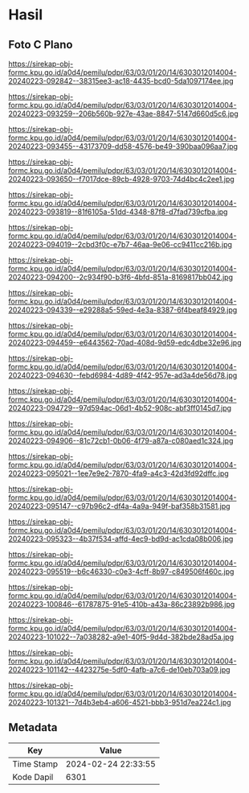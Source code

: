 # Hasil

## Foto C Plano

https://sirekap-obj-formc.kpu.go.id/a0d4/pemilu/pdpr/63/03/01/20/14/6303012014004-20240223-092842--38315ee3-ac18-4435-bcd0-5da1097174ee.jpg

https://sirekap-obj-formc.kpu.go.id/a0d4/pemilu/pdpr/63/03/01/20/14/6303012014004-20240223-093259--206b560b-927e-43ae-8847-5147d660d5c6.jpg

https://sirekap-obj-formc.kpu.go.id/a0d4/pemilu/pdpr/63/03/01/20/14/6303012014004-20240223-093455--43173709-dd58-4576-be49-390baa096aa7.jpg

https://sirekap-obj-formc.kpu.go.id/a0d4/pemilu/pdpr/63/03/01/20/14/6303012014004-20240223-093650--f7017dce-89cb-4928-9703-74d4bc4c2ee1.jpg

https://sirekap-obj-formc.kpu.go.id/a0d4/pemilu/pdpr/63/03/01/20/14/6303012014004-20240223-093819--81f6105a-51dd-4348-87f8-d7fad739cfba.jpg

https://sirekap-obj-formc.kpu.go.id/a0d4/pemilu/pdpr/63/03/01/20/14/6303012014004-20240223-094019--2cbd3f0c-e7b7-46aa-9e06-cc9411cc216b.jpg

https://sirekap-obj-formc.kpu.go.id/a0d4/pemilu/pdpr/63/03/01/20/14/6303012014004-20240223-094200--2c934f90-b3f6-4bfd-851a-8169817bb042.jpg

https://sirekap-obj-formc.kpu.go.id/a0d4/pemilu/pdpr/63/03/01/20/14/6303012014004-20240223-094339--e29288a5-59ed-4e3a-8387-6f4beaf84929.jpg

https://sirekap-obj-formc.kpu.go.id/a0d4/pemilu/pdpr/63/03/01/20/14/6303012014004-20240223-094459--e6443562-70ad-408d-9d59-edc4dbe32e96.jpg

https://sirekap-obj-formc.kpu.go.id/a0d4/pemilu/pdpr/63/03/01/20/14/6303012014004-20240223-094630--febd6984-4d89-4f42-957e-ad3a4de56d78.jpg

https://sirekap-obj-formc.kpu.go.id/a0d4/pemilu/pdpr/63/03/01/20/14/6303012014004-20240223-094729--97d594ac-06d1-4b52-908c-abf3ff0145d7.jpg

https://sirekap-obj-formc.kpu.go.id/a0d4/pemilu/pdpr/63/03/01/20/14/6303012014004-20240223-094906--81c72cb1-0b06-4f79-a87a-c080aed1c324.jpg

https://sirekap-obj-formc.kpu.go.id/a0d4/pemilu/pdpr/63/03/01/20/14/6303012014004-20240223-095021--1ee7e9e2-7870-4fa9-a4c3-42d3fd92dffc.jpg

https://sirekap-obj-formc.kpu.go.id/a0d4/pemilu/pdpr/63/03/01/20/14/6303012014004-20240223-095147--c97b96c2-df4a-4a9a-949f-baf358b31581.jpg

https://sirekap-obj-formc.kpu.go.id/a0d4/pemilu/pdpr/63/03/01/20/14/6303012014004-20240223-095323--4b37f534-affd-4ec9-bd9d-ac1cda08b006.jpg

https://sirekap-obj-formc.kpu.go.id/a0d4/pemilu/pdpr/63/03/01/20/14/6303012014004-20240223-095519--b6c46330-c0e3-4cff-8b97-c849506f460c.jpg

https://sirekap-obj-formc.kpu.go.id/a0d4/pemilu/pdpr/63/03/01/20/14/6303012014004-20240223-100846--61787875-91e5-410b-a43a-86c23892b986.jpg

https://sirekap-obj-formc.kpu.go.id/a0d4/pemilu/pdpr/63/03/01/20/14/6303012014004-20240223-101022--7a038282-a9e1-40f5-9d4d-382bde28ad5a.jpg

https://sirekap-obj-formc.kpu.go.id/a0d4/pemilu/pdpr/63/03/01/20/14/6303012014004-20240223-101142--4423275e-5df0-4afb-a7c6-de10eb703a09.jpg

https://sirekap-obj-formc.kpu.go.id/a0d4/pemilu/pdpr/63/03/01/20/14/6303012014004-20240223-101321--7d4b3eb4-a606-4521-bbb3-951d7ea224c1.jpg


## Metadata

| Key        | Value               |
| ---------- | ------------------- |
| Time Stamp | 2024-02-24 22:33:55 |
| Kode Dapil | 6301                |



